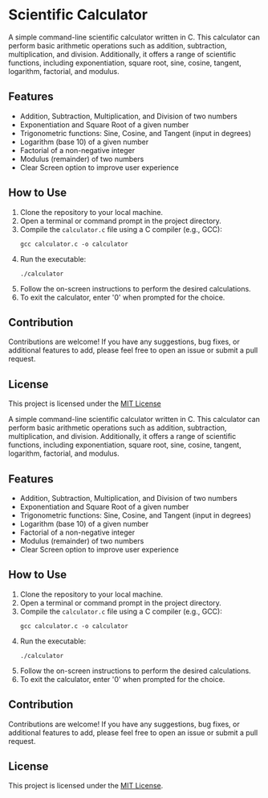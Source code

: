 
# Scientific Calculator

A simple command-line scientific calculator written in C. This calculator can perform basic arithmetic operations such as addition, subtraction, multiplication, and division. Additionally, it offers a range of scientific functions, including exponentiation, square root, sine, cosine, tangent, logarithm, factorial, and modulus.

## Features
- Addition, Subtraction, Multiplication, and Division of two numbers
- Exponentiation and Square Root of a given number
- Trigonometric functions: Sine, Cosine, and Tangent (input in degrees)
- Logarithm (base 10) of a given number
- Factorial of a non-negative integer
- Modulus (remainder) of two numbers
- Clear Screen option to improve user experience

## How to Use
1. Clone the repository to your local machine.
2. Open a terminal or command prompt in the project directory.
3. Compile the `calculator.c` file using a C compiler (e.g., GCC):
   ```
   gcc calculator.c -o calculator
   ```
4. Run the executable:
   ```
   ./calculator
   ```
5. Follow the on-screen instructions to perform the desired calculations.
6. To exit the calculator, enter '0' when prompted for the choice.

## Contribution
Contributions are welcome! If you have any suggestions, bug fixes, or additional features to add, please feel free to open an issue or submit a pull request.

## License
This project is licensed under the [MIT License](LICENSE)

A simple command-line scientific calculator written in C. This calculator can perform basic arithmetic operations such as addition, subtraction, multiplication, and division. Additionally, it offers a range of scientific functions, including exponentiation, square root, sine, cosine, tangent, logarithm, factorial, and modulus.

## Features
- Addition, Subtraction, Multiplication, and Division of two numbers
- Exponentiation and Square Root of a given number
- Trigonometric functions: Sine, Cosine, and Tangent (input in degrees)
- Logarithm (base 10) of a given number
- Factorial of a non-negative integer
- Modulus (remainder) of two numbers
- Clear Screen option to improve user experience

## How to Use
1. Clone the repository to your local machine.
2. Open a terminal or command prompt in the project directory.
3. Compile the `calculator.c` file using a C compiler (e.g., GCC):
   ```
   gcc calculator.c -o calculator
   ```
4. Run the executable:
   ```
   ./calculator
   ```
5. Follow the on-screen instructions to perform the desired calculations.
6. To exit the calculator, enter '0' when prompted for the choice.

## Contribution
Contributions are welcome! If you have any suggestions, bug fixes, or additional features to add, please feel free to open an issue or submit a pull request.

## License
This project is licensed under the [MIT License](LICENSE).
```

